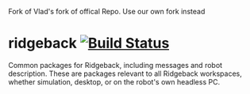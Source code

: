 Fork of Vlad's fork of offical Repo. Use our own fork instead 

ridgeback [![Build Status](https://travis-ci.org/ridgeback/ridgeback.svg?branch=kinetic-devel)](https://travis-ci.org/ridgeback/ridgeback)
=========

Common packages for Ridgeback, including messages and robot description. These are packages relevant
to all Ridgeback workspaces, whether simulation, desktop, or on the robot's own headless PC.
